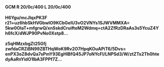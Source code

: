 #### GCM R 20/0c/400 L 20/0c/400
**H6Ygu/mcJlqxPK3F**<br/>**r21+uz6hbSkHVGbwIO9KCbGeIU3vO2VNYs1SJWVMMXA=**<br/>**5kw0OIaT+mfgrwQ/xnSskdCruiftoM2Wdmq+ctA2ZfRzDRaAs3s5YcuZ4Yh6fcX/dWJP90PvNo0Xstp8...**<br/><br/>
**z5qHMzxbgZt25Gfj**<br/>**zwfdaCRZiBN99ZBTHqWoK9Rv2O7HpqKOuAPiT6/5Dvs=**<br/>**enPX3oZ8dvQa7sPmY93EgHIBfQ45JP7oNYcFl/LNPSd3/W/ztZTs2Th0htedyAaRnYidO1lbA3FPPf7Z...**